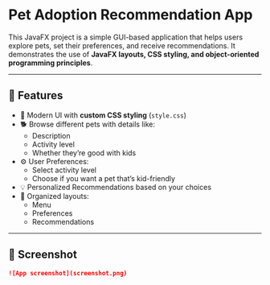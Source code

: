 #  Pet Adoption Recommendation App

This JavaFX project is a simple GUI-based application that helps users explore pets, set their preferences, and receive recommendations. It demonstrates the use of **JavaFX layouts, CSS styling, and object-oriented programming principles**.

---

## 🚀 Features
- 🎨 Modern UI with **custom CSS styling** (`style.css`)
- 🐕 Browse different pets with details like:
  - Description
  - Activity level
  - Whether they’re good with kids
- ⚙️ User Preferences:
  - Select activity level
  - Choose if you want a pet that’s kid-friendly
- 💡 Personalized Recommendations based on your choices
- 📂 Organized layouts:
  - Menu
  - Preferences
  - Recommendations

---

## 📸 Screenshot  
```markdown
![App screenshot](screenshot.png)
